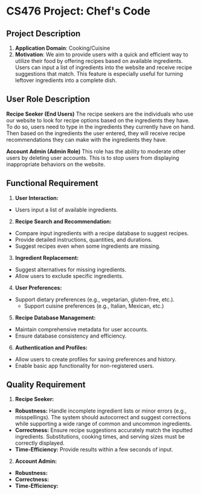 # CS476 Project: Chef's Code

## Project Description
  1. **Application Domain**: Cooking/Cuisine
  2. **Motivation**: We aim to provide users with a quick and efficient way to utilize their food by offering recipes based on available ingredients. Users can input a list of ingredients into the website and receive recipe suggestions that match. This feature is especially useful for turning leftover ingredients into a complete dish.

## User Role Description
**Recipe Seeker (End Users)**
The recipe seekers are the individuals who use our website to look for recipe options based on the ingredients they have. To do so, users need to type in the ingredients they currently have on hand. Then based on the ingredients the user entered, they will receive recipe recommendations they can make with the ingredients they have.

**Account Admin (Admin Role)**
This role has the ability to moderate other users by deleting user accounts. This is to stop users from displaying inappropriate behaviors on the website.

## Functional Requirement
1. **User Interaction:**
  - Users input a list of available ingredients.
2. **Recipe Search and Recommendation:**
  - Compare input ingredients with a recipe database to suggest recipes.
  - Provide detailed instructions, quantities, and durations.
  - Suggest recipes even when some ingredients are missing.
3. **Ingredient Replacement:**
  - Suggest alternatives for missing ingredients.
  - Allow users to exclude specific ingredients.
4. **User Preferences:**
  - Support dietary preferences (e.g., vegetarian, gluten-free, etc.).
	- Support cuisine preferences (e.g., Italian, Mexican, etc.)
5. **Recipe Database Management:**
  - Maintain comprehensive metadata for user accounts.
  - Ensure database consistency and efficiency.
6. **Authentication and Profiles:**
  - Allow users to create profiles for saving preferences and history.
  - Enable basic app functionality for non-registered users.

## Quality Requirement
1. **Recipe Seeker:**
  - **Robustness:** Handle incomplete ingredient lists or minor errors (e.g., misspellings). The system should autocorrect and suggest corrections while supporting a wide range of common and uncommon ingredients.
  - **Correctness:** Ensure recipe suggestions accurately match the inputted ingredients. Substitutions, cooking times, and serving sizes must be correctly displayed.
  - **Time-Efficiency:** Provide results within a few seconds of input.

2. **Account Admin:**
  - **Robustness:**  
  - **Correctness:** 
  - **Time-Efficiency:** 
